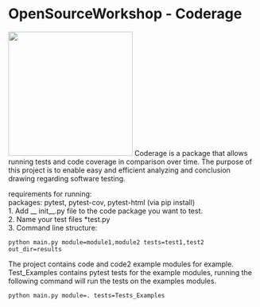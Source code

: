 # OpenSourceWorkshop - Coderage
<img src="https://github.com/shakedkialy/Coderage/blob/main/html_files/logo.png?raw=true" width="250"> 
Coderage is a package that allows running tests and code coverage in comparison over time.
The purpose of this project is to enable easy and efficient analyzing and conclusion drawing regarding software testing.


requirements for running: \
    packages: pytest, pytest-cov, pytest-html (via pip install) \
        1. Add __ init__.py file to the code package you want to test. \
        2. Name your test files *test.py \
        3. Command line structure: 
  
    python main.py module=module1,module2 tests=test1,test2 out_dir=results

The project contains code and code2 example modules for example.
Test_Examples contains pytest tests for the example modules, running the following command will run the tests on the examples modules.       
  
    python main.py module=. tests=Tests_Examples

       
     
